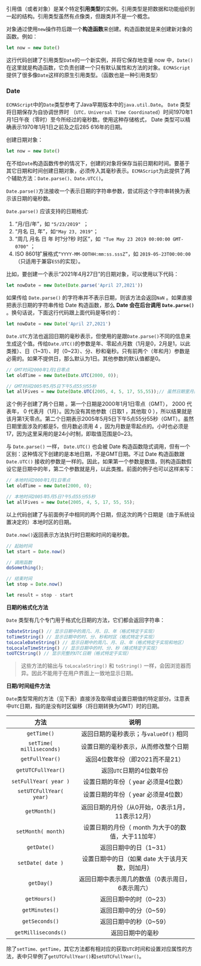 引用值（或者对象）是某个特定**引用类型**的实例。引用类型是把数据和功能组织到一起的结构。引用类型虽然有点像类，但跟类并不是一个概念。

对象通过使用`new`操作符后跟一个**构造函数**来创建。构造函数就是来创建新对象的函数。例如：

```javascript
let now = new Date()
```

这行代码创建了引用类型`Date`的一个新实例，并将它保存地变量 now 中，`Date()`在这里就是构造函数，它负责创建一个只有默认属性和方法的对象。`ECMAScript`提供了很多像`Date`这样的原生引用类型。（函数也是一种引用类型）

### Date

`ECMAScript`中的`Date`类型参考了Java早期版本中的`java.util.Date`。 `Date` 类型将日期保存为自协调世界时
（`UTC，Universal Time Coordinated`）时间1970年1月1日午夜（零时）至今所经过的毫秒数。使用这种存储格式， Date 类型可以精确表示1970年1月1日之前及之后285 616年的日期。

创建日期对象：

```javascript
let now = new Date()
```

在不给`Date`构造函数传参的情况下，创建的对象将保存当前日期和时间。要基于其它日期和时间创建日期对象，必须传入其毫秒表示。`ECMAScript`为此提供了两个辅助方法：`Date.parse()、Date.UTC()`。

`Date.parse()`方法接收一个表示日期的字符串参数，尝试将这个字符串转换为表示该日期的毫秒数。

 `Date.parse()` 应该支持的日期格式:

1. “月/日/年”，如 `"5/23/2019" `；
2. “月名 日, 年”，如` "May 23, 2019" `；
3. “周几 月名 日 年 时?分?秒 时区”，如` "Tue May 23 2019 00:00:00 GMT-0700"` ；
4. ISO 8601扩展格式`“YYYY-MM-DDTHH:mm:ss.sssZ”`，如 `2019-05-23T00:00:00` （只适用于兼容`ES5`的实现）。

比如，要创建一个表示“2021年4月27日”的日期对象，可以使用以下代码：

```javascript
let nowDate = new Date(Date.parse('April 27,2021'))
```

如果传给 `Date.parse()` 的字符串并不表示日期，则该方法会返回`NaN` 。如果直接把表示日期的字符串传给 Date 构造函数，那么 **Date 会在后台调用 `Date.parse() `**。换句话说，下面这行代码跟上面代码是等价的：

```javascript
let nowDate = new Date('April 27,2021')
```

`Date.UTC`方法也返回日期的毫秒表示，但使用的是跟`Date.parse()`不同的信息来生成这个值。传给`Date.UTC()`的参数是年、零起点月数（1月是0，2月是1，以此类推）、日（1~31）、时（0~23）、分、秒和毫秒。只有前两个（年和月）参数是必需的。如果不提供日，那么默认为1日。其他参数的默认值都是0。

```javascript
// GMT时间2000年1月1日零点
let oldTime = new Date(Date.UTC(2000, 0));

// GMT时间2005年5月5日下午5点55分55秒
let allFives = new Date(Date.UTC(2005, 4, 5, 17, 55,55));// 虽然日期里月数是5，但月数必须用 4 ，因为月数是零起点的
```

这个例子创建了两个日期 。第一个日期是2000年1月1日零点（GMT）， 2000 代表年， 0 代表月（1月）。因为没有其他参数（日取1 ，其他取 0 ），所以结果就是该月第1天零点。第二个日期表示2005年5月5日下午5点55分55秒（GMT）。虽然日期里面涉及的都是5，但月数必须用 4 ，因为月数是零起点的。小时也必须是17，因为这里采用的是24小时制，即取值范围是0~23。

与 `Date.parse()` 一样， `Date.UTC()` 也会被 Date 构造函数隐式调用，但有一个区别：这种情况下创建的是本地日期，不是GMT日期。不过 Date 构造函数跟 `Date.UTC()` 接收的参数是一样的。因此，如果第一个参数是数值，则构造函数假设它是日期中的年，第二个参数就是月，以此类推。前面的例子也可以这样来写：

```javascript
// 本地时间2000年1月1日零点
let oldTime = new Date(2000, 0);

// 本地时间2005年5月5日?午5点55分55秒
let allFives = new Date(2005, 4, 5, 17, 55, 55);
```

以上代码创建了与前面例子中相同的两个日期，但这次的两个日期是（由于系统设置决定的）本地时区的日期。

`Date.now()`返回表示方法执行时日期和时间的毫秒数。

```javascript
// 起始时间
let start = Date.now()

// 调用函数
doSomething();

// 结束时间
let stop = Date.now()

let result = stop - start
```



**日期的格式化方法**

`Date` 类型有几个专门用于格式化日期的方法，它们都会返回字符串：

```javascript
toDateString() // 显示日期中的周几、月、日、年（格式特定于实现）
toTimeString() // 显示日期中的时、分、秒和时区（格式特定于实现）
toLocaleDateString() // 显示日期中的周几、月、日、年（格式特定于实现和地区）
toLocaleTimeString() // 显示日期中的时、分、秒（格式特定于实现）
toUTCString() // 显示完整的UTC日期（格式特定于实现）

```

> 这些方法的输出与 `toLocaleString()` 和 `toString()` 一样，会因浏览器而异。因此不能用于在用户界面上一致地显示日期。



**日期/时间组件方法**

 `Date`类型常用的方法（见下表）直接涉及取得或设置日期值的特定部分。注意表中`UTC`日期，指的是没有时区偏移（将日期转换为GMT）时的日期。

|           方法           |                        说明                        |
| :----------------------: | :------------------------------------------------: |
|       `getTime()`        |       返回日期的毫秒表示；与`valueOf()` 相同       |
| `setTime( milliseconds)` |        设置日期的毫秒表示，从而修改整个日期        |
|     `getFullYear()`      |          返回4位数年份（即2021而不是21）           |
|    `getUTCFullYear()`    |              返回`UTC`日期的4位数年份              |
|  `setFullYear( year )`   |        设置日期的年份（ year 必须是4位数）         |
| `setUTCFullYear( year)`  |        设置日期的年份（ year 必须是4位数）         |
|       `getMonth()`       |  返回日期的月份（从0开始，0表示1月，11表示12月）   |
|    `setMonth( month)`    | 设置日期的月份（ month 为大于0的数值，大于11加年） |
|       `getDate()`        |               返回日期中的日（1~31）               |
|    `setDate( date )`     |  设置日期中的日（如果 date 大于该月天数，则加月）  |
|        `getDay()`        |  返回日期中表示周几的数值（0表示周日，6表示周六）  |
|       `getHours()`       |               返回日期中的时（0~23）               |
|      `getMinutes()`      |               返回日期中的分（0~59）               |
|      `getSeconds()`      |               返回日期中的秒（0~59）               |
|   `getMilliseconds()`    |                  返回日期中的毫秒                  |

除了`setTime、getTime`，其它方法都有相对应的获取`UTC`时间和设置对应属性的方法，表中只举例了`getUTCFullYear()`和`setUTCFullYear()`。